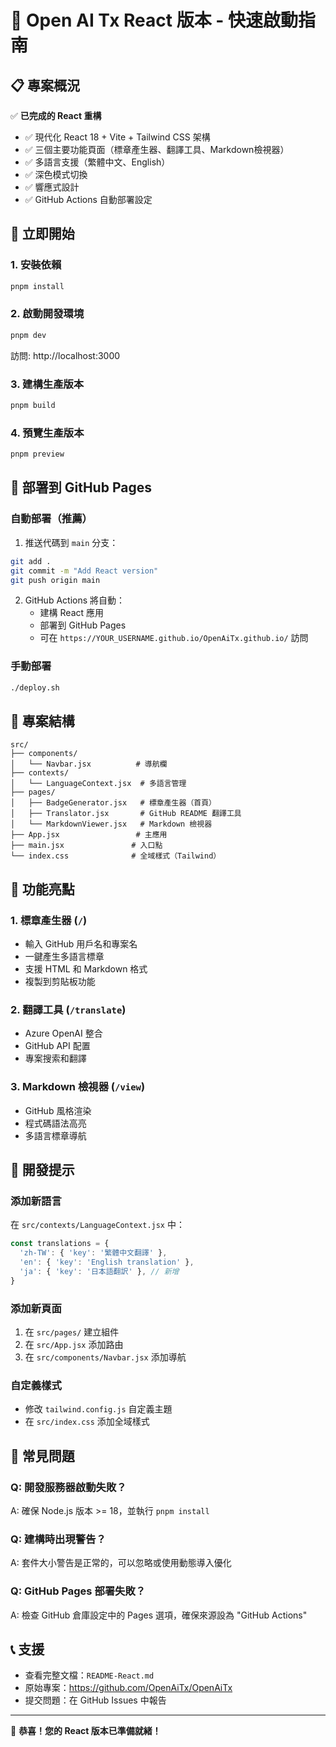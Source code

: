 # 🚀 Open AI Tx React 版本 - 快速啟動指南

## 📋 專案概況

✅ **已完成的 React 重構**
- ✅ 現代化 React 18 + Vite + Tailwind CSS 架構
- ✅ 三個主要功能頁面（標章產生器、翻譯工具、Markdown檢視器）
- ✅ 多語言支援（繁體中文、English）
- ✅ 深色模式切換
- ✅ 響應式設計
- ✅ GitHub Actions 自動部署設定

## 🎯 立即開始

### 1. 安裝依賴
```bash
pnpm install
```

### 2. 啟動開發環境
```bash
pnpm dev
```
訪問: http://localhost:3000

### 3. 建構生產版本
```bash
pnpm build
```

### 4. 預覽生產版本
```bash
pnpm preview
```

## 🚀 部署到 GitHub Pages

### 自動部署（推薦）
1. 推送代碼到 `main` 分支：
```bash
git add .
git commit -m "Add React version"
git push origin main
```

2. GitHub Actions 將自動：
   - 建構 React 應用
   - 部署到 GitHub Pages
   - 可在 `https://YOUR_USERNAME.github.io/OpenAiTx.github.io/` 訪問

### 手動部署
```bash
./deploy.sh
```

## 📁 專案結構
```
src/
├── components/
│   └── Navbar.jsx          # 導航欄
├── contexts/
│   └── LanguageContext.jsx  # 多語言管理
├── pages/
│   ├── BadgeGenerator.jsx   # 標章產生器（首頁）
│   ├── Translator.jsx       # GitHub README 翻譯工具
│   └── MarkdownViewer.jsx   # Markdown 檢視器
├── App.jsx                 # 主應用
├── main.jsx               # 入口點
└── index.css              # 全域樣式（Tailwind）
```

## 🌟 功能亮點

### 1. 標章產生器 (`/`)
- 輸入 GitHub 用戶名和專案名
- 一鍵產生多語言標章
- 支援 HTML 和 Markdown 格式
- 複製到剪貼板功能

### 2. 翻譯工具 (`/translate`)
- Azure OpenAI 整合
- GitHub API 配置
- 專案搜索和翻譯

### 3. Markdown 檢視器 (`/view`)
- GitHub 風格渲染
- 程式碼語法高亮
- 多語言標章導航

## 🔧 開發提示

### 添加新語言
在 `src/contexts/LanguageContext.jsx` 中：
```javascript
const translations = {
  'zh-TW': { 'key': '繁體中文翻譯' },
  'en': { 'key': 'English translation' },
  'ja': { 'key': '日本語翻訳' }, // 新增
}
```

### 添加新頁面
1. 在 `src/pages/` 建立組件
2. 在 `src/App.jsx` 添加路由
3. 在 `src/components/Navbar.jsx` 添加導航

### 自定義樣式
- 修改 `tailwind.config.js` 自定義主題
- 在 `src/index.css` 添加全域樣式

## 🐛 常見問題

### Q: 開發服務器啟動失敗？
A: 確保 Node.js 版本 >= 18，並執行 `pnpm install`

### Q: 建構時出現警告？
A: 套件大小警告是正常的，可以忽略或使用動態導入優化

### Q: GitHub Pages 部署失敗？
A: 檢查 GitHub 倉庫設定中的 Pages 選項，確保來源設為 "GitHub Actions"

## 📞 支援

- 查看完整文檔：`README-React.md`
- 原始專案：https://github.com/OpenAiTx/OpenAiTx
- 提交問題：在 GitHub Issues 中報告

---

🎉 **恭喜！您的 React 版本已準備就緒！** 